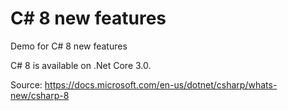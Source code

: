 # C# 8 new features
Demo for C# 8 new features

C# 8 is available on .Net Core 3.0.

Source: https://docs.microsoft.com/en-us/dotnet/csharp/whats-new/csharp-8